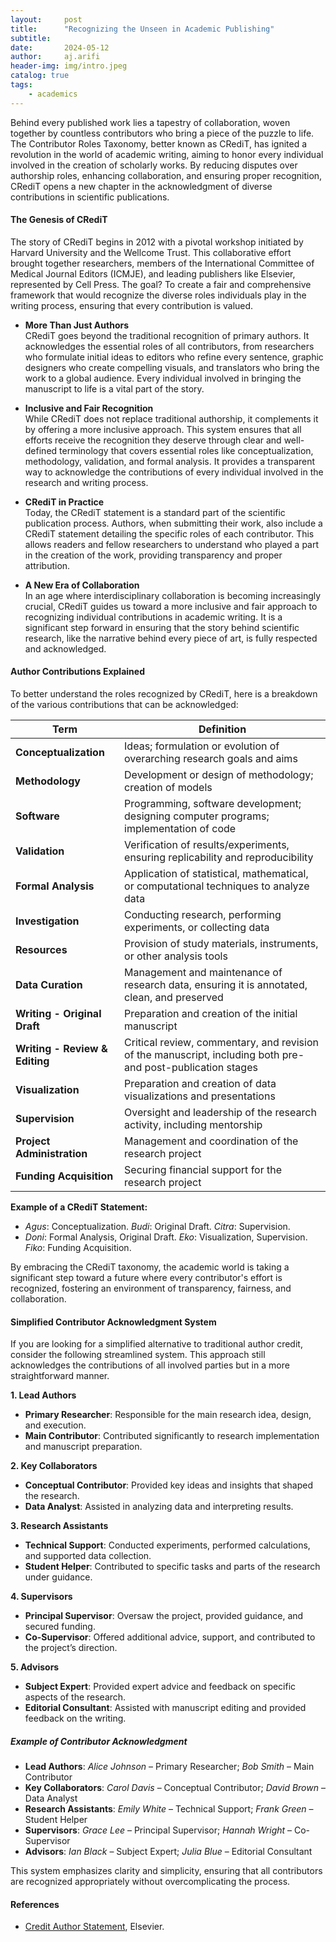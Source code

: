 ```yaml
---
layout:     post
title:      "Recognizing the Unseen in Academic Publishing"
subtitle:   
date:       2024-05-12
author:     aj.arifi
header-img: img/intro.jpeg
catalog: true
tags:
    - academics
---
```



Behind every published work lies a tapestry of collaboration, woven together by countless contributors who bring a piece of the puzzle to life. The Contributor Roles Taxonomy, better known as CRediT, has ignited a revolution in the world of academic writing, aiming to honor every individual involved in the creation of scholarly works. By reducing disputes over authorship roles, enhancing collaboration, and ensuring proper recognition, CRediT opens a new chapter in the acknowledgment of diverse contributions in scientific publications.

#### **The Genesis of CRediT** 
The story of CRediT begins in 2012 with a pivotal workshop initiated by Harvard University and the Wellcome Trust. This collaborative effort brought together researchers, members of the International Committee of Medical Journal Editors (ICMJE), and leading publishers like Elsevier, represented by Cell Press. The goal? To create a fair and comprehensive framework that would recognize the diverse roles individuals play in the writing process, ensuring that every contribution is valued.

- **More Than Just Authors** \
CRediT goes beyond the traditional recognition of primary authors. It acknowledges the essential roles of all contributors, from researchers who formulate initial ideas to editors who refine every sentence, graphic designers who create compelling visuals, and translators who bring the work to a global audience. Every individual involved in bringing the manuscript to life is a vital part of the story.

- **Inclusive and Fair Recognition** \
While CRediT does not replace traditional authorship, it complements it by offering a more inclusive approach. This system ensures that all efforts receive the recognition they deserve through clear and well-defined terminology that covers essential roles like conceptualization, methodology, validation, and formal analysis. It provides a transparent way to acknowledge the contributions of every individual involved in the research and writing process.

- **CRediT in Practice** \
Today, the CRediT statement is a standard part of the scientific publication process. Authors, when submitting their work, also include a CRediT statement detailing the specific roles of each contributor. This allows readers and fellow researchers to understand who played a part in the creation of the work, providing transparency and proper attribution.

- **A New Era of Collaboration** \
In an age where interdisciplinary collaboration is becoming increasingly crucial, CRediT guides us toward a more inclusive and fair approach to recognizing individual contributions in academic writing. It is a significant step forward in ensuring that the story behind scientific research, like the narrative behind every piece of art, is fully respected and acknowledged.

#### Author Contributions Explained

To better understand the roles recognized by CRediT, here is a breakdown of the various contributions that can be acknowledged:

| **Term**                  | **Definition**                                                                                         |
|---------------------------|--------------------------------------------------------------------------------------------------------|
| **Conceptualization**      | Ideas; formulation or evolution of overarching research goals and aims                                |
| **Methodology**            | Development or design of methodology; creation of models                                               |
| **Software**               | Programming, software development; designing computer programs; implementation of code                 |
| **Validation**             | Verification of results/experiments, ensuring replicability and reproducibility                        |
| **Formal Analysis**        | Application of statistical, mathematical, or computational techniques to analyze data                  |
| **Investigation**          | Conducting research, performing experiments, or collecting data                                        |
| **Resources**              | Provision of study materials, instruments, or other analysis tools                                     |
| **Data Curation**          | Management and maintenance of research data, ensuring it is annotated, clean, and preserved            |
| **Writing - Original Draft** | Preparation and creation of the initial manuscript                                                     |
| **Writing - Review & Editing** | Critical review, commentary, and revision of the manuscript, including both pre- and post-publication stages |
| **Visualization**          | Preparation and creation of data visualizations and presentations                                      |
| **Supervision**            | Oversight and leadership of the research activity, including mentorship                                |
| **Project Administration** | Management and coordination of the research project                                                    |
| **Funding Acquisition**    | Securing financial support for the research project                                                    |

**Example of a CRediT Statement:**
- *Agus*: Conceptualization. *Budi*: Original Draft. *Citra*: Supervision.
- *Doni*: Formal Analysis, Original Draft. *Eko*: Visualization, Supervision. *Fiko*: Funding Acquisition.

By embracing the CRediT taxonomy, the academic world is taking a significant step toward a future where every contributor's effort is recognized, fostering an environment of transparency, fairness, and collaboration.


#### Simplified Contributor Acknowledgment System

If you are looking for a simplified alternative to traditional author credit, consider the following streamlined system. 
This approach still acknowledges the contributions of all involved parties but in a more straightforward manner.

**1. Lead Authors**
   - **Primary Researcher**: Responsible for the main research idea, design, and execution.
   - **Main Contributor**: Contributed significantly to research implementation and manuscript preparation.

**2. Key Collaborators**
   - **Conceptual Contributor**: Provided key ideas and insights that shaped the research.
   - **Data Analyst**: Assisted in analyzing data and interpreting results.

**3. Research Assistants**
   - **Technical Support**: Conducted experiments, performed calculations, and supported data collection.
   - **Student Helper**: Contributed to specific tasks and parts of the research under guidance.

**4. Supervisors**
   - **Principal Supervisor**: Oversaw the project, provided guidance, and secured funding.
   - **Co-Supervisor**: Offered additional advice, support, and contributed to the project’s direction.

**5. Advisors**
   - **Subject Expert**: Provided expert advice and feedback on specific aspects of the research.
   - **Editorial Consultant**: Assisted with manuscript editing and provided feedback on the writing.

##### Example of Contributor Acknowledgment

- **Lead Authors**: *Alice Johnson* – Primary Researcher; *Bob Smith* – Main Contributor
- **Key Collaborators**: *Carol Davis* – Conceptual Contributor; *David Brown* – Data Analyst
- **Research Assistants**: *Emily White* – Technical Support; *Frank Green* – Student Helper
- **Supervisors**: *Grace Lee* – Principal Supervisor; *Hannah Wright* – Co-Supervisor
- **Advisors**: *Ian Black* – Subject Expert; *Julia Blue* – Editorial Consultant

This system emphasizes clarity and simplicity, ensuring that all contributors are recognized appropriately without overcomplicating the process.



#### References
* [Credit Author Statement](https://www.elsevier.com/authors/policies-and-guidelines/credit-author-statement), Elsevier.
